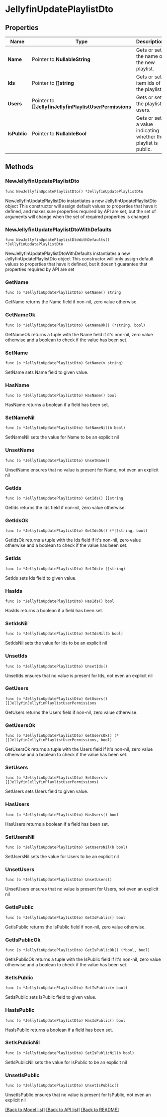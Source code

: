 # JellyfinUpdatePlaylistDto

## Properties

Name | Type | Description | Notes
------------ | ------------- | ------------- | -------------
**Name** | Pointer to **NullableString** | Gets or sets the name of the new playlist. | [optional] 
**Ids** | Pointer to **[]string** | Gets or sets item ids of the playlist. | [optional] 
**Users** | Pointer to [**[]JellyfinJellyfinPlaylistUserPermissions**](JellyfinJellyfinPlaylistUserPermissions.md) | Gets or sets the playlist users. | [optional] 
**IsPublic** | Pointer to **NullableBool** | Gets or sets a value indicating whether the playlist is public. | [optional] 

## Methods

### NewJellyfinUpdatePlaylistDto

`func NewJellyfinUpdatePlaylistDto() *JellyfinUpdatePlaylistDto`

NewJellyfinUpdatePlaylistDto instantiates a new JellyfinUpdatePlaylistDto object
This constructor will assign default values to properties that have it defined,
and makes sure properties required by API are set, but the set of arguments
will change when the set of required properties is changed

### NewJellyfinUpdatePlaylistDtoWithDefaults

`func NewJellyfinUpdatePlaylistDtoWithDefaults() *JellyfinUpdatePlaylistDto`

NewJellyfinUpdatePlaylistDtoWithDefaults instantiates a new JellyfinUpdatePlaylistDto object
This constructor will only assign default values to properties that have it defined,
but it doesn't guarantee that properties required by API are set

### GetName

`func (o *JellyfinUpdatePlaylistDto) GetName() string`

GetName returns the Name field if non-nil, zero value otherwise.

### GetNameOk

`func (o *JellyfinUpdatePlaylistDto) GetNameOk() (*string, bool)`

GetNameOk returns a tuple with the Name field if it's non-nil, zero value otherwise
and a boolean to check if the value has been set.

### SetName

`func (o *JellyfinUpdatePlaylistDto) SetName(v string)`

SetName sets Name field to given value.

### HasName

`func (o *JellyfinUpdatePlaylistDto) HasName() bool`

HasName returns a boolean if a field has been set.

### SetNameNil

`func (o *JellyfinUpdatePlaylistDto) SetNameNil(b bool)`

 SetNameNil sets the value for Name to be an explicit nil

### UnsetName
`func (o *JellyfinUpdatePlaylistDto) UnsetName()`

UnsetName ensures that no value is present for Name, not even an explicit nil
### GetIds

`func (o *JellyfinUpdatePlaylistDto) GetIds() []string`

GetIds returns the Ids field if non-nil, zero value otherwise.

### GetIdsOk

`func (o *JellyfinUpdatePlaylistDto) GetIdsOk() (*[]string, bool)`

GetIdsOk returns a tuple with the Ids field if it's non-nil, zero value otherwise
and a boolean to check if the value has been set.

### SetIds

`func (o *JellyfinUpdatePlaylistDto) SetIds(v []string)`

SetIds sets Ids field to given value.

### HasIds

`func (o *JellyfinUpdatePlaylistDto) HasIds() bool`

HasIds returns a boolean if a field has been set.

### SetIdsNil

`func (o *JellyfinUpdatePlaylistDto) SetIdsNil(b bool)`

 SetIdsNil sets the value for Ids to be an explicit nil

### UnsetIds
`func (o *JellyfinUpdatePlaylistDto) UnsetIds()`

UnsetIds ensures that no value is present for Ids, not even an explicit nil
### GetUsers

`func (o *JellyfinUpdatePlaylistDto) GetUsers() []JellyfinJellyfinPlaylistUserPermissions`

GetUsers returns the Users field if non-nil, zero value otherwise.

### GetUsersOk

`func (o *JellyfinUpdatePlaylistDto) GetUsersOk() (*[]JellyfinJellyfinPlaylistUserPermissions, bool)`

GetUsersOk returns a tuple with the Users field if it's non-nil, zero value otherwise
and a boolean to check if the value has been set.

### SetUsers

`func (o *JellyfinUpdatePlaylistDto) SetUsers(v []JellyfinJellyfinPlaylistUserPermissions)`

SetUsers sets Users field to given value.

### HasUsers

`func (o *JellyfinUpdatePlaylistDto) HasUsers() bool`

HasUsers returns a boolean if a field has been set.

### SetUsersNil

`func (o *JellyfinUpdatePlaylistDto) SetUsersNil(b bool)`

 SetUsersNil sets the value for Users to be an explicit nil

### UnsetUsers
`func (o *JellyfinUpdatePlaylistDto) UnsetUsers()`

UnsetUsers ensures that no value is present for Users, not even an explicit nil
### GetIsPublic

`func (o *JellyfinUpdatePlaylistDto) GetIsPublic() bool`

GetIsPublic returns the IsPublic field if non-nil, zero value otherwise.

### GetIsPublicOk

`func (o *JellyfinUpdatePlaylistDto) GetIsPublicOk() (*bool, bool)`

GetIsPublicOk returns a tuple with the IsPublic field if it's non-nil, zero value otherwise
and a boolean to check if the value has been set.

### SetIsPublic

`func (o *JellyfinUpdatePlaylistDto) SetIsPublic(v bool)`

SetIsPublic sets IsPublic field to given value.

### HasIsPublic

`func (o *JellyfinUpdatePlaylistDto) HasIsPublic() bool`

HasIsPublic returns a boolean if a field has been set.

### SetIsPublicNil

`func (o *JellyfinUpdatePlaylistDto) SetIsPublicNil(b bool)`

 SetIsPublicNil sets the value for IsPublic to be an explicit nil

### UnsetIsPublic
`func (o *JellyfinUpdatePlaylistDto) UnsetIsPublic()`

UnsetIsPublic ensures that no value is present for IsPublic, not even an explicit nil

[[Back to Model list]](../README.md#documentation-for-models) [[Back to API list]](../README.md#documentation-for-api-endpoints) [[Back to README]](../README.md)


